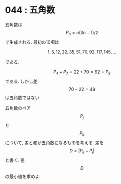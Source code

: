 # 044 : 五角数

五角数は $$P_n = n(3n-1)/2$$ で生成される. 最初の10項は

$$1, 5, 12, 22, 35, 51, 70, 92, 117, 145, \dots$$

である.

$$P_4 + P_7 = 22 + 70 = 92 = P_8$$ である. しかし差 $$70 - 22 = 48$$ は五角数ではない.

五角数のペア $$P_j$$ と $$P_k$$ について, 差と和が五角数になるものを考える. 差を $$D = |P_k - P_j|$$ と書く. 差 $$D$$ の最小値を求めよ.

